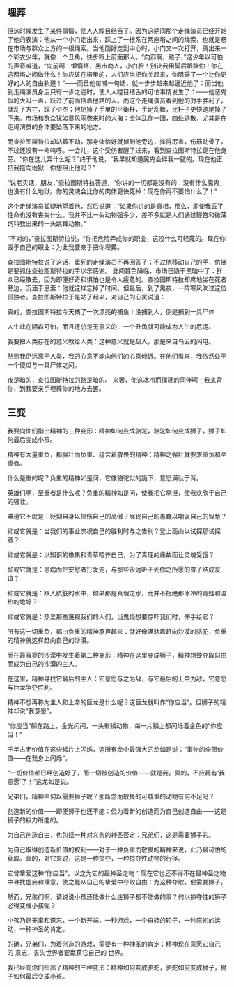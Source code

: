 ## 埋葬
但这时候发生了某件事情，使人人瞠目结舌了。因为这期间那个走绳演员已经开始了他的表演：他从一个小门走出来，踩上了一根系在两座塔之间的绳索，也就是悬在市场与群众上方的一根绳索。当他刚好走到中心时，小门又一次打开，跳出来一个彩衣少年，就像一个丑角，快步跟上前面那人。“向前啊，跛子，”这少年以可怕的声音喊道，“向前啊！懒惰坯，黑市商人，小白脸！别让我用脚后跟踹你！你在这两塔之间做什么！你应该在塔里的，人们应当把你关起来，你阻碍了一个比你更好的人的自由轨道！”——而且他每喊一句话，就一步步越来越逼近他了：而当他到走绳演员身后只有一步之遥时，使人人瞠目结舌的可怕事情发生了：——他恶鬼似的大叫一声，跃过了前面挡着他路的人。而这个走绳演员看到他的对手胜利了，就乱了方寸，踩了个空；他扔掉了手里的平衡杆，手足乱舞，比杆子更快速地掉了下来。市场和群众犹如暴风雨袭来时的大海：全体乱作一团，四处逃散，尤其是在走绳演员的身体要坠落下来的地方。

而查拉图斯特拉却站着不动，那身体恰好就掉到他旁边，摔得厉害，伤筋动骨了，不过还没有一命呜呼。一会儿，这个受伤者醒了过来，看到查拉图斯特拉跪在他身旁。“你在这儿弄什么呢？”终于他说，“我早就知道魔鬼会绊我一腿的。现在他正把我拖向地狱：你想阻止他吗？”

“说老实话，朋友，”查拉图斯特拉答道，“你讲的一切都是没有的：没有什么魔鬼，也没有什么地狱。你的灵魂会比你的肉体更快死掉：现在你再不要怕什么了！”

这个走绳演员狐疑地望着他，然后说道：“如果你讲的是真相，那么，即使我丢了性命也没有丧失什么。我并不比一头动物强多少，差不多就是人们通过鞭笞和微薄饲料教出来的一头跳舞动物。”

“不对的，”查拉图斯特拉说，“你把危险弄成你的职业，这没什么可轻蔑的。现在你毁于自己的职业：为此我要亲手把你埋葬。

查拉图斯特拉说了这话，垂死的走绳演员不再回答了；不过他移动自己的手，仿佛是要抓住查拉图斯特拉的手以示感谢。
此间暮色降临，市场已隐于黑暗中了：群众已经散去，因为即便好奇和惧怕也是令人疲惫的。查拉图斯特拉却席地坐在死者旁边，沉湎于思索：他就这样忘掉了时间。但最后，到了黑夜，一阵寒风吹过这位孤独者。查拉图斯特拉于是站了起来，对自己的心灵说道：

真的，查拉图斯特拉今天搞了一次漂亮的捕鱼！没捕到人，倒是捕到一具尸体 

人生此在阴森可怕，而且还总是无意义的：一个丑角就可能成为人生的厄运。

我要把人类存在的意义教给人类：这种意义就是超人，那是来自乌云的闪电。

然则我仍远离于人类，我的心意不能向他们的心意倾诉。在他们看来，我依然处于一个傻瓜与一具尸体之间。

夜是暗的，查拉图斯特拉的路是暗的。 来罢，你这冰冷而僵硬的同伴呵！我来背你，到我要亲手埋葬你的地方去罢。

## 三变
我要向你们指出精神的三种变形：精神如何变成骆驼，骆驼如何变成狮子，狮子如何最后变成小孩。

精神有大量重负，那强壮而负重、蕴含着敬畏的精神：精神之强壮就要求重负和至重者。

什么是重的呢？负重的精神如是问，它像骆驼似的跪下，意愿满驮于背。

英雄们啊，至重者是什么呢？负重的精神如是问，使我把它承担，使我欢欣于自己的强壮。

难道它不就是：贬抑自身以损伤自己的高傲？展现自己的愚蠢以嘲讽自己的智慧？

抑或它就是：当我们的事业庆祝自己的胜利时与之告别？登上高山以试探那试探者？ 

抑或它就是：以知识的橡果和青草喂养自己，为了真理的缘故而让灵魂受饿？

抑或它就是：患病而把安慰者打发走，与那些永远听不到你之所愿的聋子结成友谊？

抑或它就是：跃入肮脏的水中，如果那是真理之水，而并不拒绝那冰冷的青蛙和温热的蟾蜍？

抑或它就是：热爱那些蔑视我们的人们，当鬼怪想要惊吓我们时，伸手给它？

所有这一切重负，都由负重的精神承担起来：就好像满驮着赶向沙漠的骆驼，负重的精神就这样赶向自己的沙漠。

而在最寂寥的沙漠中发生着第二种变形：精神在这里变成狮子，精神想要夺取自由而成为自己的沙漠的主人。

在这里，精神寻找它最后的主人：它意愿与之为敌，与它最后的上帝为敌，它意愿与巨龙争夺胜利。

精神不想再称为主人和上帝的巨龙是什么呢？这巨龙就叫作“你应当”。但狮子的精神却说“我意愿”。

“你应当”躺在路上，金光闪闪，一头有鳞动物，每一片鳞上都闪烁着金色的“你应当！”

千年古老价值在这些鳞片上闪烁，这所有龙中最强大的龙如是说：“事物的全部价值——在我身上闪烁”。

“一切价值都已经创造好了，而一切被创造的价值——就是我。真的，不应再有‘我意愿’了！”这龙如是说。

兄弟们，精神中何以需要狮子呢？那断念而敬畏的可载重的动物有何不足吗？

创造新的价值——即便狮子也还不能：但为着新的创造而为自己创造自由——这是狮子的权力所能的。

为自己创造自由，也包括一种对义务的神圣否定：兄弟们，这是需要狮子的。

为自己取得创造新价值的权利——对于一种负重而敬畏的精神来说，此乃最可怕的获取。真的，对它来说，这是一种掠夺，一种掠夺性动物的行径。

它曾挚爱这种“你应当”，以之为它的最神圣之物：现在它也还不得不在最神圣之物中寻找虚妄和肆意，使之能从自己的挚爱中夺取自由：为这种夺取，便需要狮子。

然而，兄弟们啊，请说说小孩还能做什么连狮子都不能做的事？何以掠夺性的狮子必得变成小孩呢？

小孩乃是无辜和遗忘，一个新开端，一种游戏，一个自转的轮子，一种原初的运动，一种神圣的肯定。

的确，兄弟们，为着创造的游戏，需要有一种神圣的肯定：精神现在意愿它自己的 意志，丧失世界者要赢获它自己的 世界。

我已经向你们指出了精神的三种变形：精神如何变成骆驼，骆驼如何变成狮子，狮子如何最后变成小孩。
